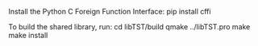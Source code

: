 Install the Python C Foreign Function Interface: 
pip install cffi

To build the shared library, run:
cd libTST/build
qmake ../libTST.pro
make
make install
